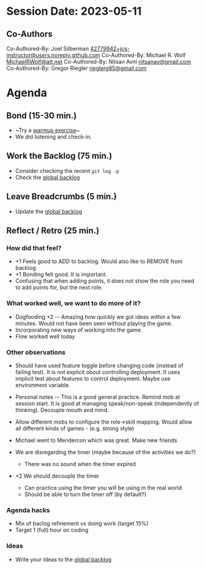 # Session Date: 2023-05-11


## Co-Authors
Co-Authored-By: Joel Silberman <42779942+jcs-instructor@users.noreply.github.com>
Co-Authored-By: Michael R. Wolf <MichaelRWolf@att.net>
Co-Authored-By: Nitsan Avni <nitsanav@gmail.com>
Co-Authored-By: Gregor Riegler <rieglerg85@gmail.com>

# Agenda

## Bond (15-30 min.)
-   ~Try a [warmup exercise](../docs/warmup-exercises.md)~
-   We did listening and check-in.

## Work the Backlog (75 min.)

-   Consider checking the recent `git log -p`
-   Check the [global backlog](../docs/backlog.md)

## Leave Breadcrumbs (5 min.)

-   Update the [global backlog](../docs/backlog.md)

## Reflect / Retro (25 min.)

### How did that feel?
- +1 Feels good to ADD to backlog.  Would also like to REMOVE from backlog.
- +1 Bonding felt good.  It is important.
- Confusing that when adding points, it does not show the role you need to add points for, but the next role.

### What worked well, we want to do more of it?
- Dogfooding +2  -- Amazing how quickly we got ideas within a few minutes.  Would not have been seen without playing the game.
- Incorporating new ways of working into the game.
- Flow worked well today

### Other observations
- Should have used feature toggle before changing code (instead of failing test).  It is not explicit obout controlling deployment.  It uses implicit test about features to control deployment.  Maybe use environment variable.

- Personal notes -- This is a good general practice.  Remind mob at session start.  It is good at managing speak/non-speak (independently of thinking).  Decouple mouth and mind.

- Allow different mobs to configure the role->skill mapping.  Would allow all different kinds of games - (e.g. strong style) 

- Michael went to Mendercon which was great. Make new friends

- We are disregarding the timer (maybe because of the activities we do?)
  - There was no sound when the timer expired

- +2 We should decouple the timer
  - Can practice using the timer you will be using in the real world
  - Should be able to turn the timer off (by default?)


### Agenda hacks
- Mix of baclog refinement vs doing work (target 15%)
- Target 1 (full) hour on coding


### Ideas

-   Write your Ideas to the [global backlog](../docs/backlog.md)
